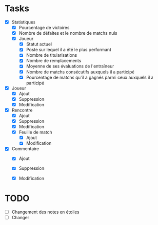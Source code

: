 # Tasks
 - [x] Statistiques
   - [x] Pourcentage de victoires
   - [x] Nombre de défaites et le nombre de matchs nuls
   - [x] Joueur
     - [x] Statut actuel
     - [x] Poste sur lequel il a été le plus performant
     - [x] Nombre de titularisations
     - [x] Nombre de remplacements
     - [x] Moyenne de ses évaluations de l'entraîneur
     - [x] Nombre de matchs consécutifs auxquels il a participé
     - [x] Pourcentage de matchs qu'il a gagnés parmi ceux auxquels il a participé
 - [x] Joueur
   - [x] Ajout
   - [x] Suppression
   - [x] Modification
 - [x] Rencontre
   - [x] Ajout
   - [x] Suppression
   - [x] Modification
   - [x] Feuille de match
     - [x] Ajout
     - [x] Modification
 - [x] Commentaire
   - [x] Ajout
   - [x] Suppression
   - [x] Modification


# TODO
 - [ ] Changement des notes en étoiles
 - [ ] Changer 
